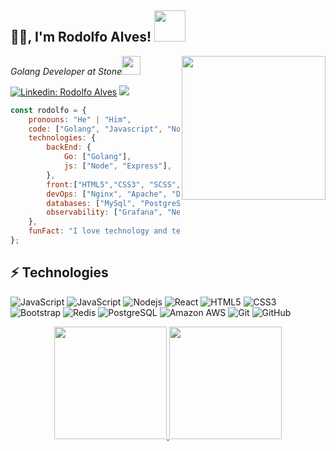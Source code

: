 <h2>🙏🏻, I'm Rodolfo Alves! <img src="https://media.giphy.com/media/12oufCB0MyZ1Go/giphy.gif" width="50"></h2>
<img align='right' src="https://gophercises.com/img/gophercises_jumping.gif" width="230">
<p><em>Golang Developer at Stone</a><img src="https://media.giphy.com/media/WUlplcMpOCEmTGBtBW/giphy.gif" width="30"> 
</em></p>

[![Linkedin: Rodolfo Alves](https://img.shields.io/badge/-rodolfo-blue?style=flat-square&logo=Linkedin&logoColor=white&link=https://www.linkedin.com/in/rodolfoalvesg/)](https://www.linkedin.com/in/rodolfoalvesg/)
![](https://visitor-badge.glitch.me/badge?page_id=rodolfoalvesg.rodolfoalvesg)


```javascript
const rodolfo = {
    pronouns: "He" | "Him",
    code: ["Golang", "Javascript", "Node"],
    technologies: {
        backEnd: {
            Go: ["Golang"],
            js: ["Node", "Express"],
        },
        front:["HTML5","CSS3", "SCSS", "JQuery", "JavaScript","React JS"],
        devOps: ["Nginx", "Apache", "Docker", "Aws"],
        databases: ["MySql", "PostgreSql", "MySQL Workbench", "Redis"],
        observability: ["Grafana", "New Relic", "Open Telemetry", "Prometheus", "Datadog"]
    },
    funFact: "I love technology and teaching"
};
```
## ⚡ Technologies

![JavaScript](https://img.shields.io/badge/-Golang-black?style=flat-square&logo=golang)
![JavaScript](https://img.shields.io/badge/-JavaScript-black?style=flat-square&logo=javascript)
![Nodejs](https://img.shields.io/badge/-Nodejs-black?style=flat-square&logo=Node.js)
![React](https://img.shields.io/badge/-React-black?style=flat-square&logo=react)
![HTML5](https://img.shields.io/badge/-HTML5-E34F26?style=flat-square&logo=html5&logoColor=white)
![CSS3](https://img.shields.io/badge/-CSS3-1572B6?style=flat-square&logo=css3)
![Bootstrap](https://img.shields.io/badge/-Bootstrap-563D7C?style=flat-square&logo=bootstrap)
![Redis](https://img.shields.io/badge/-Redis-black?style=flat-square&logo=redis)
![PostgreSQL](https://img.shields.io/badge/-PostgreSQL-336791?style=flat-square&logo=postgresql)
![Amazon AWS](https://img.shields.io/badge/Amazon%20AWS-232F3E?style=flat-square&logo=amazon-aws)
![Git](https://img.shields.io/badge/-Git-black?style=flat-square&logo=git)
![GitHub](https://img.shields.io/badge/-GitHub-181717?style=flat-square&logo=github)

<div align="center">
  <a href="https://github.com/rodolfoalvesg">
  <img height="180em" src="https://github-readme-stats.vercel.app/api?username=rodolfoalvesg&show_icons=true&theme=dracula&include_all_commits=true&count_private=true"/>
  <img height="180em" src="https://github-readme-stats.vercel.app/api/top-langs/?username=rodolfoalvesg&layout=compact&langs_count=7&theme=dracula"/>
</div>
